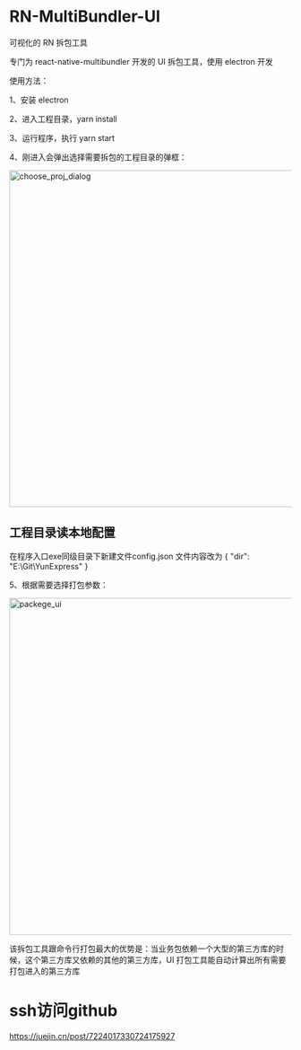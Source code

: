 # RN-MultiBundler-UI

可视化的 RN 拆包工具

专门为 react-native-multibundler 开发的 UI 拆包工具，使用 electron 开发

使用方法：

1、安装 electron

2、进入工程目录，yarn install

3、运行程序，执行 yarn start

4、刚进入会弹出选择需要拆包的工程目录的弹框：

<img src="https://github.com/smallnew/RN-MultiBundler-UI/raw/master/readme/choose_proj_dialog.jpg" width="600" alt="choose_proj_dialog"></img>

## 工程目录读本地配置
在程序入口exe同级目录下新建文件config.json 文件内容改为
{
    "dir": "E:\\Git\\YunExpress"
}

5、根据需要选择打包参数：

<img src="https://github.com/smallnew/RN-MultiBundler-UI/raw/master/readme/packege_ui.jpg" width="600" alt="packege_ui"></img>

该拆包工具跟命令行打包最大的优势是：当业务包依赖一个大型的第三方库的时候，这个第三方库又依赖的其他的第三方库，UI 打包工具能自动计算出所有需要打包进入的第三方库

# ssh访问github
https://juejin.cn/post/7224017330724175927
